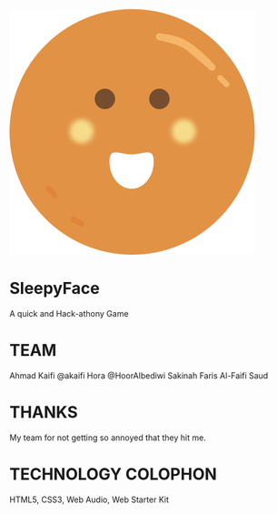 ![Alt text](https://raw.githubusercontent.com/akaifi/SleepyFace/main/assets/HachathonX/akChar.svg)
# SleepyFace
A quick and Hack-athony Game 




# TEAM

  Ahmad Kaifi @akaifi
  Hora  @HoorAlbediwi
  Sakinah
  Faris Al-Faifi
  Saud

# THANKS

  My team for not getting so annoyed that they hit me.

# TECHNOLOGY COLOPHON

  HTML5, CSS3, Web Audio, Web Starter Kit
